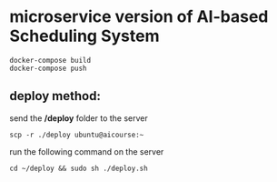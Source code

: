 # microservice version of AI-based Scheduling System

```shell
docker-compose build
docker-compose push
```

## deploy method:
send the **/deploy** folder to the server
```shell
scp -r ./deploy ubuntu@aicourse:~
```

run the following command on the server
```shell
cd ~/deploy && sudo sh ./deploy.sh
```